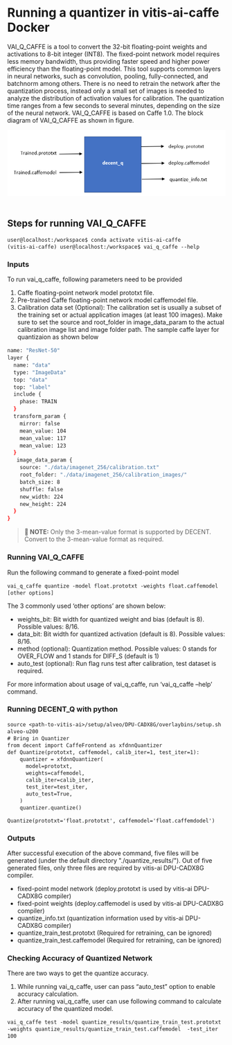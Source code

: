 # Running a quantizer in vitis-ai-caffe Docker
VAI_Q_CAFFE is a tool to convert the 32-bit floating-point weights and activations to 8-bit integer (INT8). The fixed-point network model requires less memory bandwidth, thus providing faster speed and higher power efficiency than the floating-point model. This tool supports common layers in neural networks, such as convolution, pooling, fully-connected, and batchnorm among others. There is no need to retrain the network after the quantization process, instead only a small set of images is needed to analyze the distribution of activation values for calibration. The quantization time ranges from a few seconds to several minutes, depending on the size of the neural network. VAI_Q_CAFFE is based on Caffe 1.0. The block diagram of VAI_Q_CAFFE as shown in figure.

<div align="center">
<img src="img/Blockdiagram_decent.png"><br><br>
</div>

## Steps for running VAI_Q_CAFFE

```
user@localhost:/workspace$ conda activate vitis-ai-caffe
(vitis-ai-caffe) user@localhost:/workspace$ vai_q_caffe --help

```

### Inputs<br />
To run vai_q_caffe, following parameters need to be provided<br />

1.	Caffe floating-point network model prototxt file.
2.	Pre-trained Caffe floating-point network model caffemodel file.
3.	Calibration data set (Optional): The calibration set is usually a subset of the           training set or actual application images (at least 100 images). Make sure to set the     source and root_folder in image_data_param to the actual calibration image list and       image folder path. The sample caffe layer for quantizaion as shown below
``` sh
name: "ResNet-50"
layer {
  name: "data"
  type: "ImageData"
  top: "data"
  top: "label"
  include {
    phase: TRAIN
  }
  transform_param {
    mirror: false
    mean_value: 104
    mean_value: 117
    mean_value: 123
  }
   image_data_param {
    source: "./data/imagenet_256/calibration.txt"
    root_folder: "./data/imagenet_256/calibration_images/"
    batch_size: 8
    shuffle: false
    new_width: 224
    new_height: 224
  }
}

```

>**:pushpin: NOTE:** Only the 3-mean-value format is supported by DECENT. Convert to the 3-mean-value format as required.

### Running VAI_Q_CAFFE <br />
Run the following command to generate a fixed-point model
```
vai_q_caffe quantize -model float.prototxt -weights float.caffemodel [other options]

```
The 3 commonly used ‘other options’ are shown below:<br />
  -	weights_bit: Bit width for quantized weight and bias (default is 8). Possible values: 8/16.<br />
  -	data_bit: Bit width for quantized activation (default is 8). Possible values: 8/16.<br />
  -	method (optional): Quantization method. Possible values: 0 stands for OVER_FLOW and  1 stands for DIFF_S (default is 1)<br />
  -	auto_test (optional): Run flag runs test after calibration, test dataset is required.<br />

For more information about usage of vai_q_caffe, run ‘vai_q_caffe –help’ command.

### Running DECENT_Q with python <br />
```
source <path-to-vitis-ai>/setup/alveo/DPU-CADX8G/overlaybins/setup.sh alveo-u200
# Bring in Quantizer
from decent import CaffeFrontend as xfdnnQuantizer
def Quantize(prototxt, caffemodel, calib_iter=1, test_iter=1):
    quantizer = xfdnnQuantizer(
      model=prototxt,
      weights=caffemodel,
      calib_iter=calib_iter,
      test_iter=test_iter,
      auto_test=True,
    )
    quantizer.quantize()
```
```
Quantize(prototxt='float.prototxt', caffemodel='float.caffemdodel')

```

### Outputs
After successful execution of the above command, five files will be generated (under the default directory "./quantize_results/"). Out of five generated files, only three files are required by vitis-ai DPU-CADX8G compiler.<br />

  - fixed-point model network (deploy.prototxt is used by vitis-ai DPU-CADX8G compiler)<br />
  -	fixed-point weights (deploy.caffemodel is used by vitis-ai DPU-CADX8G compiler)<br />
  -	quantize_info.txt (quantization information used by vitis-ai DPU-CADX8G compiler)<br />
  -	quantize_train_test.prototxt (Required for retraining, can be ignored)<br />
  -	quantize_train_test.caffemodel (Required for retraining, can be ignored)<br />

### Checking Accuracy of Quantized Network<br />
There are two ways to get the quantize accuracy. <br />

1.	While running vai_q_caffe, user can pass “auto_test” option to enable accuracy calculation.<br />
2.	After running vai_q_caffe, user can use following command to calculate accuracy of the quantized model. <br />

```
vai_q_caffe test -model quantize_results/quantize_train_test.prototxt -weights quantize_results/quantize_train_test.caffemodel  -test_iter 100
```


